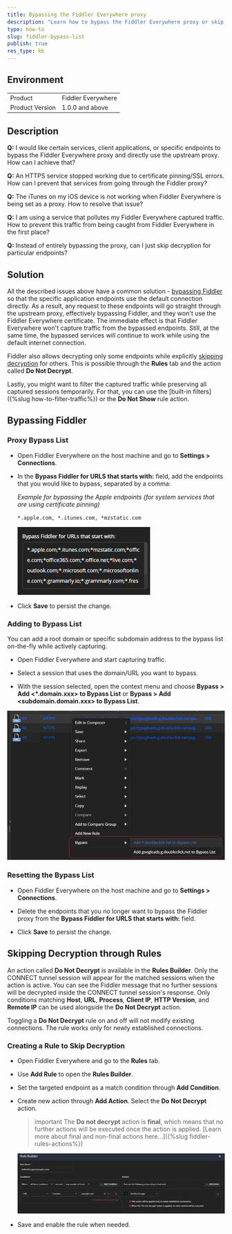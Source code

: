 ```yaml
---
title: Bypassing the Fiddler Everywhere proxy
description: "Learn how to bypass the Fiddler Everywhere proxy or skip decryption for particular endpoints."
type: how-to
slug: fiddler-bypass-list
publish: true
res_type: kb
---
```


## Environment

|   |   |
|---|---|
| Product   |  Fiddler Everywhere  | 
| Product Version | 1.0.0 and above  |

## Description

**Q:** I would like certain services, client applications, or specific endpoints to bypass the Fiddler Everywhere proxy and directly use the upstream proxy. How can I achieve that?

**Q:** An HTTPS service stopped working due to certificate pinning/SSL errors. How can I prevent that services from going through the Fiddler proxy?

**Q:** The iTunes on my iOS device is not working when Fiddler Everywhere is being set as a proxy. How to resolve that issue?

**Q:** I am using a service that pollutes my Fiddler Everywhere captured traffic. How to prevent this traffic from being caught from Fiddler Everywhere in the first place?

**Q:** Instead of entirely bypassing the proxy, can I just skip decryption for particular endpoints?

## Solution

All the described issues above have a common solution - [bypassing Fiddler](#bypassing-fiddler) so that the specific application endpoints use the default connection directly. As a result, any request to these endpoints will go straight through the upstream proxy, effectively bypassing Fiddler, and they won't use the Fiddler Everywhere certificate. The immediate effect is that Fiddler Everywhere won't capture traffic from the bypassed endpoints. Still, at the same time, the bypassed services will continue to work while using the default internet connection.

Fiddler also allows decrypting only some endpoints while explicitly [skipping decryption](#skipping-decryption-through-rules) for others. This is possible through the **Rules** tab and the action called **Do Not Decrypt**.

Lastly, you might want to filter the captured traffic while preserving all captured sessions temporarily. For that, you can use the [built-in filters]({%slug how-to-filter-traffic%}) or the **Do Not Show** rule action.

## Bypassing Fiddler

### Proxy Bypass List

- Open Fiddler Everywhere on the host machine and go to **Settings > Connections**.

- In the **Bypass Fiddler for URLS that starts with:** field, add the endpoints that you would like to bypass, separated by a comma:

    _Example for bypassing the Apple endpoints (for system services that are using certificate pinning)_
    ```
    *.apple.com, *.itunes.com, *mzstatic.com
    ```
    ![Example bypass list](../images//kb//bypass/bypass-endpoints.png)

- Click **Save** to persist the change.

### Adding to Bypass List

You can add a root domain or specific subdomain address to the bypass list on-the-fly while actively capturing.

- Open Fiddler Everywhere and start capturing traffic.

- Select a session that uses the domain/URL you want to bypass.

- With the session selected, open the context menu and choose **Bypass > Add <*.domain.xxx> to Bypass List** or **Bypass > Add <subdomain.domain.xxx> to Bypass List**.

![Add domain or specific URL to the bypass list](../images/kb/bypass/add-to-bypass.png)

### Resetting the Bypass List

- Open Fiddler Everywhere on the host machine and go to **Settings > Connections**.

- Delete the endpoints that you no longer want to bypass the Fiddler proxy from the **Bypass Fiddler for URLS that starts with:** field.

- Click **Save** to persist the change.

## Skipping Decryption through Rules

An action called **Do Not Decrypt** is available in the **Rules Builder**. Only the CONNECT tunnel session will appear for the matched sessions when the action is active. You can see the Fiddler message that no further sessions will be decrypted inside the CONNECT tunnel session's response. Only conditions matching **Host**, **URL**, **Process**, **Client IP**, **HTTP Version**, and **Remote IP** can be used alongside the **Do Not Decrypt** action.

Toggling a **Do Not Decrypt** rule on and off will not modify existing connections. The rule works only for newly established connections.

### Creating a Rule to Skip Decryption

- Open Fiddler Everywhere and go to the **Rules** tab.

- Use **Add Rule** to open the **Rules Builder**.

- Set the targeted endpoint as a match condition through **Add Condition**.

- Create new action through **Add Action**. Select the **Do Not Decrypt** action.

    >important The **Do not decrypt** action is **final**, which means that no further actions will be executed once the action is applied. [Learn more about final and non-final actions here...]({%slug fiddler-rules-actions%})

    ![Example rule that uses the "Do Not Decrypt" action](../images/kb/bypass/donotdecrypt.png)

- Save and enable the rule when needed.




